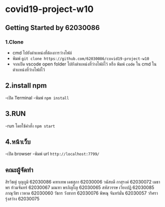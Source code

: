 # covid19-project-w10
## Getting Started by 62030086
### 1.Clone
- cmd ไปยังตำเเหน่งที่ต้องการว่างไฟล์
- พิมพ์ `git clone https://github.com/62030086/covid19-project-w10`
- จากเปิด vscode open folder ไปยังตำเเหน่งที่ว่างไฟล์ไว้ หรือ พิมพ์ `code` ใน cmd ในตำเเหน่งที่ว่างไฟล์ไว้
## 2.install npm
-เปิด Terminal
-พิมพ์ `npm install`
## 3.RUN
-run โดยใช้คำสั่ง `npm start`
## 4.หน้าเว็บ
-เปิด browser
-พิมพ์ url `http://localhost:7799/`

## คณะผู้จัดทำ
สิรวิชญ์ บุญภูมิ  62030086
คฑาเทพ เดชสุภา  62030006
วนัสบดี กาสุรงค์  62030072
เมธาพร ท้วมจันทร์  62030067
มณฑา พรภิญโญ  62030065
สหัสวรรษ เวียงปฏิ  62030085
ภาณุวัชร เวหาด  62030060
วัชกร วังชากร  62030076
พิษณุ จันทร์มั่น  62030057
วริศรา รุ่งสว่าง  62030075

